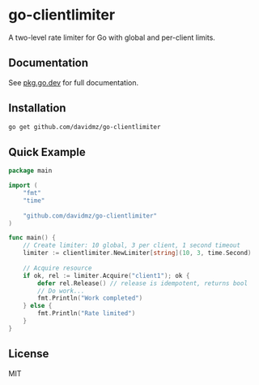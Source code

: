 # go-clientlimiter

A two-level rate limiter for Go with global and per-client limits.

## Documentation

See [pkg.go.dev](https://pkg.go.dev/github.com/davidmz/go-clientlimiter) for full documentation.

## Installation

```bash
go get github.com/davidmz/go-clientlimiter
```

## Quick Example

```go
package main

import (
    "fmt"
    "time"
    
    "github.com/davidmz/go-clientlimiter"
)

func main() {
    // Create limiter: 10 global, 3 per client, 1 second timeout
    limiter := clientlimiter.NewLimiter[string](10, 3, time.Second)
    
    // Acquire resource
    if ok, rel := limiter.Acquire("client1"); ok {
        defer rel.Release() // release is idempotent, returns bool
        // Do work...
        fmt.Println("Work completed")
    } else {
        fmt.Println("Rate limited")
    }
}
```

## License

MIT
